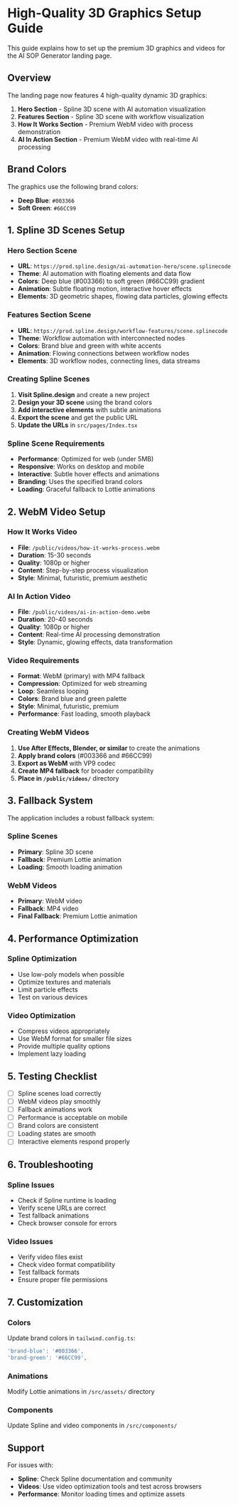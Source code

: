 # High-Quality 3D Graphics Setup Guide

This guide explains how to set up the premium 3D graphics and videos for the AI SOP Generator landing page.

## Overview

The landing page now features 4 high-quality dynamic 3D graphics:

1. **Hero Section** - Spline 3D scene with AI automation visualization
2. **Features Section** - Spline 3D scene with workflow visualization  
3. **How It Works Section** - Premium WebM video with process demonstration
4. **AI In Action Section** - Premium WebM video with real-time AI processing

## Brand Colors

The graphics use the following brand colors:
- **Deep Blue**: `#003366`
- **Soft Green**: `#66CC99`

## 1. Spline 3D Scenes Setup

### Hero Section Scene
- **URL**: `https://prod.spline.design/ai-automation-hero/scene.splinecode`
- **Theme**: AI automation with floating elements and data flow
- **Colors**: Deep blue (#003366) to soft green (#66CC99) gradient
- **Animation**: Subtle floating motion, interactive hover effects
- **Elements**: 3D geometric shapes, flowing data particles, glowing effects

### Features Section Scene  
- **URL**: `https://prod.spline.design/workflow-features/scene.splinecode`
- **Theme**: Workflow automation with interconnected nodes
- **Colors**: Brand blue and green with white accents
- **Animation**: Flowing connections between workflow nodes
- **Elements**: 3D workflow nodes, connecting lines, data streams

### Creating Spline Scenes

1. **Visit Spline.design** and create a new project
2. **Design your 3D scene** using the brand colors
3. **Add interactive elements** with subtle animations
4. **Export the scene** and get the public URL
5. **Update the URLs** in `src/pages/Index.tsx`

### Spline Scene Requirements

- **Performance**: Optimized for web (under 5MB)
- **Responsive**: Works on desktop and mobile
- **Interactive**: Subtle hover effects and animations
- **Branding**: Uses the specified brand colors
- **Loading**: Graceful fallback to Lottie animations

## 2. WebM Video Setup

### How It Works Video
- **File**: `/public/videos/how-it-works-process.webm`
- **Duration**: 15-30 seconds
- **Quality**: 1080p or higher
- **Content**: Step-by-step process visualization
- **Style**: Minimal, futuristic, premium aesthetic

### AI In Action Video
- **File**: `/public/videos/ai-in-action-demo.webm`
- **Duration**: 20-40 seconds
- **Quality**: 1080p or higher
- **Content**: Real-time AI processing demonstration
- **Style**: Dynamic, glowing effects, data transformation

### Video Requirements

- **Format**: WebM (primary) with MP4 fallback
- **Compression**: Optimized for web streaming
- **Loop**: Seamless looping
- **Colors**: Brand blue and green palette
- **Style**: Minimal, futuristic, premium
- **Performance**: Fast loading, smooth playback

### Creating WebM Videos

1. **Use After Effects, Blender, or similar** to create the animations
2. **Apply brand colors** (#003366 and #66CC99)
3. **Export as WebM** with VP9 codec
4. **Create MP4 fallback** for broader compatibility
5. **Place in `/public/videos/`** directory

## 3. Fallback System

The application includes a robust fallback system:

### Spline Scenes
- **Primary**: Spline 3D scene
- **Fallback**: Premium Lottie animation
- **Loading**: Smooth loading animation

### WebM Videos
- **Primary**: WebM video
- **Fallback**: MP4 video
- **Final Fallback**: Premium Lottie animation

## 4. Performance Optimization

### Spline Optimization
- Use low-poly models when possible
- Optimize textures and materials
- Limit particle effects
- Test on various devices

### Video Optimization
- Compress videos appropriately
- Use WebM format for smaller file sizes
- Provide multiple quality options
- Implement lazy loading

## 5. Testing Checklist

- [ ] Spline scenes load correctly
- [ ] WebM videos play smoothly
- [ ] Fallback animations work
- [ ] Performance is acceptable on mobile
- [ ] Brand colors are consistent
- [ ] Loading states are smooth
- [ ] Interactive elements respond properly

## 6. Troubleshooting

### Spline Issues
- Check if Spline runtime is loading
- Verify scene URLs are correct
- Test fallback animations
- Check browser console for errors

### Video Issues
- Verify video files exist
- Check video format compatibility
- Test fallback formats
- Ensure proper file permissions

## 7. Customization

### Colors
Update brand colors in `tailwind.config.ts`:
```typescript
'brand-blue': '#003366',
'brand-green': '#66CC99',
```

### Animations
Modify Lottie animations in `/src/assets/` directory

### Components
Update Spline and video components in `/src/components/`

## Support

For issues with:
- **Spline**: Check Spline documentation and community
- **Videos**: Use video optimization tools and test across browsers
- **Performance**: Monitor loading times and optimize assets 
